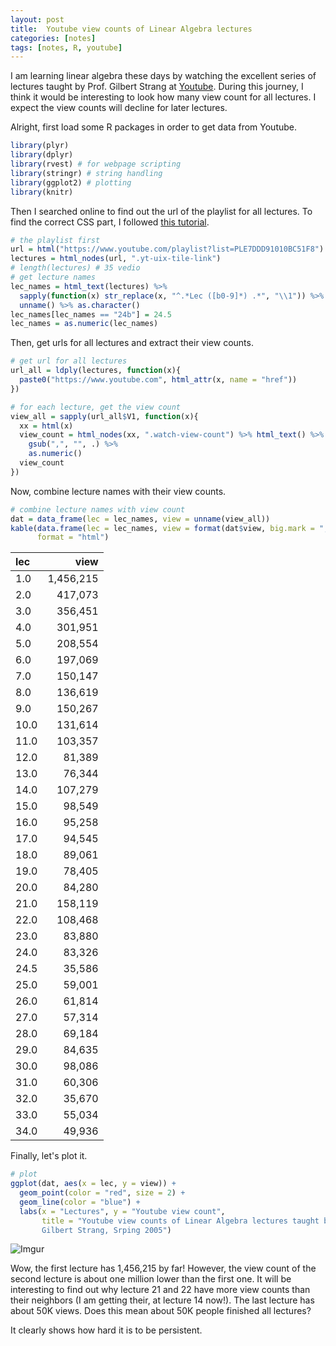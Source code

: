 ```yaml
---
layout: post
title:  Youtube view counts of Linear Algebra lectures 
categories: [notes]
tags: [notes, R, youtube]
---
```


I am learning linear algebra these days by watching the excellent series of lectures taught by Prof. Gilbert Strang at [Youtube](https://www.youtube.com/playlist?list=PLE7DDD91010BC51F8). During this journey, I think it would be interesting to look how many view count for all lectures. I expect the view counts will decline for later lectures.

Alright, first load some R packages in order to get data from Youtube.


```r
library(plyr)
library(dplyr)
library(rvest) # for webpage scripting
library(stringr) # string handling
library(ggplot2) # plotting
library(knitr)
```

Then I searched online to find out the url of the playlist for all lectures. To find the correct CSS part, I followed [this tutorial](http://cran.r-project.org/web/packages/rvest/vignettes/selectorgadget.html).


```r
# the playlist first
url = html("https://www.youtube.com/playlist?list=PLE7DDD91010BC51F8")
lectures = html_nodes(url, ".yt-uix-tile-link")
# length(lectures) # 35 vedio
# get lecture names
lec_names = html_text(lectures) %>% 
  sapply(function(x) str_replace(x, "^.*Lec ([b0-9]*) .*", "\\1")) %>% 
  unname() %>% as.character()
lec_names[lec_names == "24b"] = 24.5
lec_names = as.numeric(lec_names)
```

Then, get urls for all lectures and extract their view counts.


```r
# get url for all lectures
url_all = ldply(lectures, function(x){
  paste0("https://www.youtube.com", html_attr(x, name = "href"))
})

# for each lecture, get the view count
view_all = sapply(url_all$V1, function(x){
  xx = html(x)
  view_count = html_nodes(xx, ".watch-view-count") %>% html_text() %>%
    gsub(",", "", .) %>% 
    as.numeric()
  view_count
})
```

Now, combine lecture names with their view counts.


```r
# combine lecture names with view count
dat = data_frame(lec = lec_names, view = unname(view_all))
kable(data.frame(lec = lec_names, view = format(dat$view, big.mark = ",")), 
      format = "html")
```


<table>
 <thead>
  <tr>
   <th style="text-align:left;"> lec </th>
   <th style="text-align:right;"> view </th>
  </tr>
 </thead>
<tbody>
  <tr>
   <td style="text-align:left;"> 1.0 </td>
   <td style="text-align:right;"> 1,456,215 </td>
  </tr>
  <tr>
   <td style="text-align:left;"> 2.0 </td>
   <td style="text-align:right;">   417,073 </td>
  </tr>
  <tr>
   <td style="text-align:left;"> 3.0 </td>
   <td style="text-align:right;">   356,451 </td>
  </tr>
  <tr>
   <td style="text-align:left;"> 4.0 </td>
   <td style="text-align:right;">   301,951 </td>
  </tr>
  <tr>
   <td style="text-align:left;"> 5.0 </td>
   <td style="text-align:right;">   208,554 </td>
  </tr>
  <tr>
   <td style="text-align:left;"> 6.0 </td>
   <td style="text-align:right;">   197,069 </td>
  </tr>
  <tr>
   <td style="text-align:left;"> 7.0 </td>
   <td style="text-align:right;">   150,147 </td>
  </tr>
  <tr>
   <td style="text-align:left;"> 8.0 </td>
   <td style="text-align:right;">   136,619 </td>
  </tr>
  <tr>
   <td style="text-align:left;"> 9.0 </td>
   <td style="text-align:right;">   150,267 </td>
  </tr>
  <tr>
   <td style="text-align:left;"> 10.0 </td>
   <td style="text-align:right;">   131,614 </td>
  </tr>
  <tr>
   <td style="text-align:left;"> 11.0 </td>
   <td style="text-align:right;">   103,357 </td>
  </tr>
  <tr>
   <td style="text-align:left;"> 12.0 </td>
   <td style="text-align:right;">    81,389 </td>
  </tr>
  <tr>
   <td style="text-align:left;"> 13.0 </td>
   <td style="text-align:right;">    76,344 </td>
  </tr>
  <tr>
   <td style="text-align:left;"> 14.0 </td>
   <td style="text-align:right;">   107,279 </td>
  </tr>
  <tr>
   <td style="text-align:left;"> 15.0 </td>
   <td style="text-align:right;">    98,549 </td>
  </tr>
  <tr>
   <td style="text-align:left;"> 16.0 </td>
   <td style="text-align:right;">    95,258 </td>
  </tr>
  <tr>
   <td style="text-align:left;"> 17.0 </td>
   <td style="text-align:right;">    94,545 </td>
  </tr>
  <tr>
   <td style="text-align:left;"> 18.0 </td>
   <td style="text-align:right;">    89,061 </td>
  </tr>
  <tr>
   <td style="text-align:left;"> 19.0 </td>
   <td style="text-align:right;">    78,405 </td>
  </tr>
  <tr>
   <td style="text-align:left;"> 20.0 </td>
   <td style="text-align:right;">    84,280 </td>
  </tr>
  <tr>
   <td style="text-align:left;"> 21.0 </td>
   <td style="text-align:right;">   158,119 </td>
  </tr>
  <tr>
   <td style="text-align:left;"> 22.0 </td>
   <td style="text-align:right;">   108,468 </td>
  </tr>
  <tr>
   <td style="text-align:left;"> 23.0 </td>
   <td style="text-align:right;">    83,880 </td>
  </tr>
  <tr>
   <td style="text-align:left;"> 24.0 </td>
   <td style="text-align:right;">    83,326 </td>
  </tr>
  <tr>
   <td style="text-align:left;"> 24.5 </td>
   <td style="text-align:right;">    35,586 </td>
  </tr>
  <tr>
   <td style="text-align:left;"> 25.0 </td>
   <td style="text-align:right;">    59,001 </td>
  </tr>
  <tr>
   <td style="text-align:left;"> 26.0 </td>
   <td style="text-align:right;">    61,814 </td>
  </tr>
  <tr>
   <td style="text-align:left;"> 27.0 </td>
   <td style="text-align:right;">    57,314 </td>
  </tr>
  <tr>
   <td style="text-align:left;"> 28.0 </td>
   <td style="text-align:right;">    69,184 </td>
  </tr>
  <tr>
   <td style="text-align:left;"> 29.0 </td>
   <td style="text-align:right;">    84,635 </td>
  </tr>
  <tr>
   <td style="text-align:left;"> 30.0 </td>
   <td style="text-align:right;">    98,086 </td>
  </tr>
  <tr>
   <td style="text-align:left;"> 31.0 </td>
   <td style="text-align:right;">    60,306 </td>
  </tr>
  <tr>
   <td style="text-align:left;"> 32.0 </td>
   <td style="text-align:right;">    35,670 </td>
  </tr>
  <tr>
   <td style="text-align:left;"> 33.0 </td>
   <td style="text-align:right;">    55,034 </td>
  </tr>
  <tr>
   <td style="text-align:left;"> 34.0 </td>
   <td style="text-align:right;">    49,936 </td>
  </tr>
</tbody>
</table>

Finally, let's plot it.


```r
# plot
ggplot(dat, aes(x = lec, y = view)) +
  geom_point(color = "red", size = 2) + 
  geom_line(color = "blue") +
  labs(x = "Lectures", y = "Youtube view count",
       title = "Youtube view counts of Linear Algebra lectures taught by 
       Gilbert Strang, Srping 2005")
```

![Imgur](http://i.imgur.com/DtGk7Rt.png)

Wow, the first lecture has 1,456,215 by far! However, the view count of the second lecture is about one million lower than the first one. It will be interesting to find out why lecture 21 and 22 have more view counts than their neighbors (I am getting their, at lecture 14 now!). The last lecture has about 50K views. Does this mean about 50K people finished all lectures? 

It clearly shows how hard it is to be persistent.


